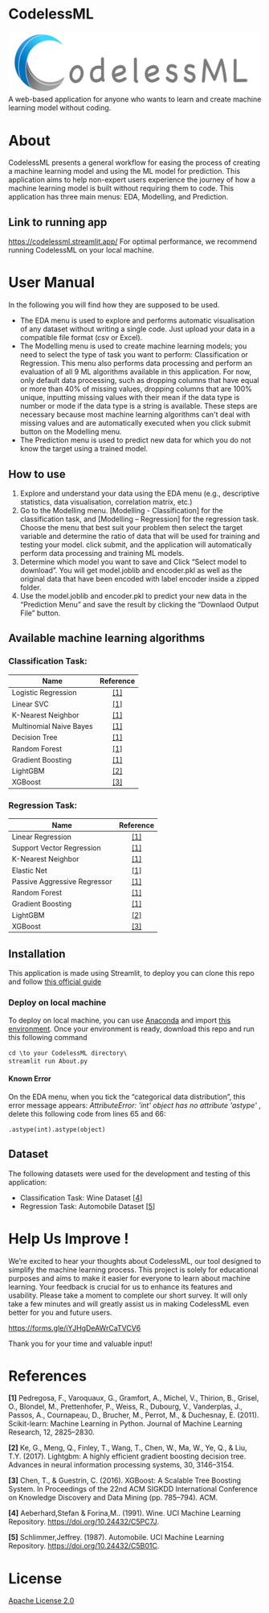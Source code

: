 # CodelessML
![CodelessML](https://github.com/hanifnoerr/CodelessML/blob/main/CodelessML.png?raw=true)
A web-based application for anyone who wants to learn and create machine learning model without coding.

# About

CodelessML presents a general workflow for easing the process of creating a machine learning model and using the ML model for prediction. This application aims to help non-expert users experience the journey of how a machine learning model is built without requiring them to code. This application has three main menus: EDA, Modelling, and Prediction.

## Link to running app

https://codelessml.streamlit.app/
For optimal performance, we recommend running CodelessML on your local machine.

# User Manual

In the following you will find how they are supposed to be used.
- The EDA menu is used to explore and performs automatic visualisation of any dataset without writing a single code. Just upload your data in a compatible file format (csv or Excel).
- The Modelling menu is used to create machine learning models; you need to select the type of task you want to perform: Classification or Regression. This menu also performs data processing and perform an evaluation of all 9 ML algorithms available in this application. For now, only default data processing, such as dropping columns that have equal or more than 40% of missing values, dropping columns that are 100% unique, inputting missing values with their mean if the data type is number or mode if the data type is a string is available. These steps are necessary because most machine learning algorithms can't deal with missing values and are automatically executed when you click submit button on the Modelling menu.
- The Prediction menu is used to predict new data for which you do not know the target using a trained model.

## How to use

1. Explore and understand your data using the EDA menu (e.g., descriptive statistics, data visualisation, correlation matrix, etc.)
2. Go to the Modelling menu. [Modelling - Classification] for the classification task, and [Modelling – Regression] for the regression task. Choose the menu that best suit your problem then select the target variable and determine the ratio of data that will be used for training and testing your model. click submit, and the application will automatically perform data processing and training ML models.
3. Determine which model you want to save and Click “Select model to download”. You will get model.joblib and encoder.pkl as well as the original data that have been encoded with label encoder inside a zipped folder.
4. Use the model.joblib and encoder.pkl to predict your new data in the “Prediction Menu” and save the result by clicking the “Downlaod Output File” button.

## Available machine learning algorithms

### Classification Task:

| Name                                	|          Reference         	|
|--------------------------------------	|:--------------------------:	|
| Logistic Regression    	|        [[1]](#c1)        	|
| Linear SVC       	|        [[1]](#c1)       	|
| K-Nearest Neighbor       	|        [[1]](#c1)       	|
| Multinomial Naive Bayes                 	|  [[1]](#c1) 	|
| Decision Tree            	| [[1]](#c1) 	|
| Random Forest       	|  [[1]](#c1) 	|
| Gradient Boosting   	|        [[1]](#c1)        	|
| LightGBM      	|        [[2]](#c2)        	|
| XGBoost          |        [[3]](#c3)           |

### Regression Task:

| Name                                	|          Reference         	|
|--------------------------------------	|:--------------------------:	|
| Linear Regression    	|        [[1]](#c1)        	|
| Support Vector Regression       	|        [[1]](#c1)       	|
| K-Nearest Neighbor       	|        [[1]](#c1)       	|
| Elastic Net                 	|  [[1]](#c1) 	|
| Passive Aggressive Regressor            	| [[1]](#c1) 	|
| Random Forest       	|  [[1]](#c1) 	|
| Gradient Boosting   	|        [[1]](#c1)        	|
| LightGBM      	|        [[2]](#c2)        	|
| XGBoost          |        [[3]](#c3)           |

## Installation 
This application is made using Streamlit, to deploy you can clone this repo and follow [this official guide](https://docs.streamlit.io/streamlit-community-cloud/get-started/deploy-an-app)

### Deploy on local machine
To deploy on local machine, you can use [Anaconda](https://www.anaconda.com/) and import [this environment](https://github.com/hanifnoerr/CodelessML/blob/main/anaconda_env.yaml).
Once your environment is ready, download this repo and run this following command
```
cd \to your CodelessML directory\
streamlit run About.py
```

#### Known Error
On the EDA menu, when you tick the “categorical data distribution”, this error message appears:
_AttributeError: 'int' object has no attribute 'astype'_ , delete this following code from lines 65 and 66:
```
.astype(int).astype(object)
```

## Dataset

The following datasets were used for the development and testing of this application:
- Classification Task: Wine Dataset [[4]](#c4)
- Regression Task: Automobile Dataset [[5]](#c5)

# Help Us Improve !
We’re excited to hear your thoughts about CodelessML, our tool designed to simplify the machine learning process. This project is solely for educational purposes and aims to make it easier for everyone to learn about machine learning.
Your feedback is crucial for us to enhance its features and usability. Please take a moment to complete our short survey. It will only take a few minutes and will greatly assist us in making CodelessML even better for you and future users.

https://forms.gle/iYJHgDeAWrCaTVCV6

Thank you for your time and valuable input!

# References

<a name="c1">**[1]**</a> Pedregosa, F., Varoquaux, G., Gramfort, A., Michel, V., Thirion, B., Grisel, O., Blondel, M., Prettenhofer, P., Weiss, R., Dubourg, V., Vanderplas, J., Passos, A., Cournapeau, D., Brucher, M., Perrot, M., & Duchesnay, E. (2011). Scikit-learn: Machine Learning in Python. Journal of Machine Learning Research, 12, 2825–2830.
 
<a name="c2">**[2]**</a> Ke, G., Meng, Q., Finley, T., Wang, T., Chen, W., Ma, W., Ye, Q., & Liu, T.Y. (2017). Lightgbm: A highly efficient gradient boosting decision tree. Advances in neural information processing systems, 30, 3146–3154.

<a name="c3">**[3]**</a> Chen, T., & Guestrin, C. (2016). XGBoost: A Scalable Tree Boosting System. In Proceedings of the 22nd ACM SIGKDD International Conference on Knowledge Discovery and Data Mining (pp. 785–794). ACM.

<a name="c4">**[4]**</a> Aeberhard,Stefan & Forina,M.. (1991). Wine. UCI Machine Learning Repository. https://doi.org/10.24432/C5PC7J.

<a name="c5">**[5]**</a> Schlimmer,Jeffrey. (1987). Automobile. UCI Machine Learning Repository. https://doi.org/10.24432/C5B01C.

# License

[Apache License 2.0](https://www.apache.org/licenses/LICENSE-2.0)
